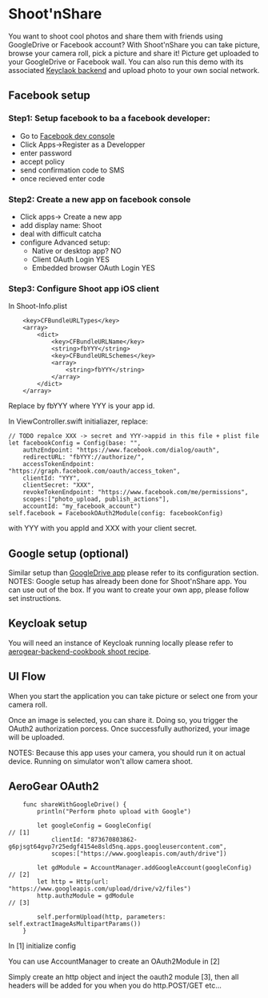 Shoot'nShare
==============
You want to shoot cool photos and share them with friends using GoogleDrive or Facebook account?
With Shoot'nShare you can take picture, browse your camera roll, pick a picture and share it!
Picture get uploaded to your GoogleDrive or Facebook wall.
You can also run this demo with its associated [Keyclaok backend](https://github.com/corinnekrych/aerogear-backend-cookbook/tree/master/Shoot) and upload photo to your own social network.

## Facebook setup 

### Step1: Setup facebook to ba a facebook developer:

- Go to [Facebook dev console](https://developers.facebook.com/products/login/)
- Click Apps->Register as a Developper
- enter password
- accept policy
- send confirmation code to SMS
- once recieved enter code

### Step2: Create a new app on facebook console

- Click apps-> Create a new app
- add display name: Shoot
- deal with difficult catcha
- configure Advanced setup:
	- Native or desktop app? NO
	- Client OAuth Login YES
	- Embedded browser OAuth Login YES

### Step3: Configure Shoot app iOS client

In Shoot-Info.plist

        <key>CFBundleURLTypes</key>
        <array>
            <dict>
                <key>CFBundleURLName</key>
                <string>fbYYY</string>
                <key>CFBundleURLSchemes</key>
                <array>
                    <string>fbYYY</string>
                </array>
            </dict>
        </array>

Replace by fbYYY where YYY is your app id.

In ViewController.swift initialiazer, replace:

    // TODO repalce XXX -> secret and YYY->appid in this file + plist file
    let facebookConfig = Config(base: "",
        authzEndpoint: "https://www.facebook.com/dialog/oauth",
        redirectURL: "fbYYY://authorize/",
        accessTokenEndpoint: "https://graph.facebook.com/oauth/access_token",
        clientId: "YYY",
        clientSecret: "XXX",
        revokeTokenEndpoint: "https://www.facebook.com/me/permissions",
        scopes:["photo_upload, publish_actions"],
        accountId: "my_facebook_account")
    self.facebook = FacebookOAuth2Module(config: facebookConfig)

with YYY with you appId and XXX with your client secret.

## Google setup (optional)

Similar setup than [GoogleDrive app](../GoogleDrive/GoogleDrive.md) please refer to its configuration section. 
NOTES: Google setup has already been done for Shoot'nShare app. You can use out of the box. If you want to create your own app, please follow set instructions.

## Keycloak setup

You will need an instance of Keycloak running locally please refer to [aerogear-backend-cookbook shoot recipe](https://github.com/corinnekrych/aerogear-backend-cookbook/tree/master/Shoot).

## UI Flow 
When you start the application you can take picture or select one from your camera roll.

Once an image is selected, you can share it. Doing so, you trigger the OAuth2 authorization porcess. Once successfully authorized, your image will be uploaded.

NOTES: Because this app uses your camera, you should run it on actual device. Running on simulator won't allow camera shoot.

## AeroGear OAuth2

```
    func shareWithGoogleDrive() {
        println("Perform photo upload with Google")
        
        let googleConfig = GoogleConfig(                              // [1]
            clientId: "873670803862-g6pjsgt64gvp7r25edgf4154e8sld5nq.apps.googleusercontent.com",
            scopes:["https://www.googleapis.com/auth/drive"])

        let gdModule = AccountManager.addGoogleAccount(googleConfig)  // [2]
        let http = Http(url: "https://www.googleapis.com/upload/drive/v2/files")
        http.authzModule = gdModule                                   // [3]
    
        self.performUpload(http, parameters: self.extractImageAsMultipartParams())
    }
```
In [1] initialize config

You can use AccountManager to create an OAuth2Module in [2]

Simply create an http object and inject the oauth2 module [3], then all headers will be added for you when you do http.POST/GET etc...